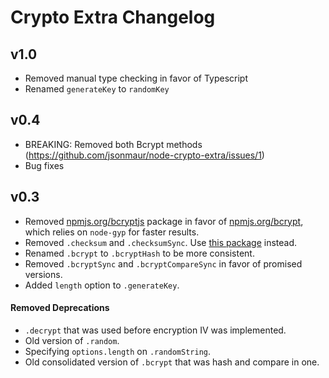 # Crypto Extra Changelog

## v1.0

-   Removed manual type checking in favor of Typescript
-   Renamed `generateKey` to `randomKey`

## v0.4

-   BREAKING: Removed both Bcrypt methods (https://github.com/jsonmaur/node-crypto-extra/issues/1)
-   Bug fixes

## v0.3

-   Removed [npmjs.org/bcryptjs]() package in favor of [npmjs.org/bcrypt](), which relies on `node-gyp` for faster results.
-   Removed `.checksum` and `.checksumSync`. Use [this package](https://github.com/dshaw/checksum) instead.
-   Renamed `.bcrypt` to `.bcryptHash` to be more consistent.
-   Removed `.bcryptSync` and `.bcryptCompareSync` in favor of promised versions.
-   Added `length` option to `.generateKey`.

#### Removed Deprecations

-   `.decrypt` that was used before encryption IV was implemented.
-   Old version of `.random`.
-   Specifying `options.length` on `.randomString`.
-   Old consolidated version of `.bcrypt` that was hash and compare in one.

